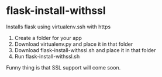 flask-install-withssl
=====================

Installs flask using virtualenv.ssh with https

1. Create a folder for your app
2. Download virtualenv.py and place it in that folder
3. Download flask-install-withssl.sh and place it in that folder
4. Run flask-install-withssl.sh

Funny thing is that SSL support will come soon.
